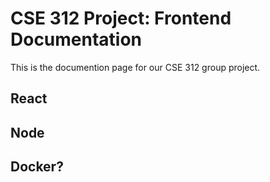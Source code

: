# CSE 312 Project: Frontend Documentation
This is the documention page for our CSE 312 group project.
## React

## Node

## Docker?
